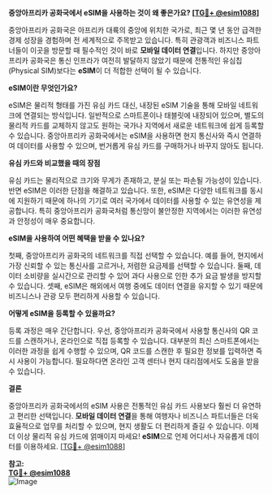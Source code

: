 **중앙아프리카 공화국에서 eSIM을 사용하는 것이 왜 좋은가요? [[TG💪+ @esim1088](https://t.me/s/esim1088)]**

중앙아프리카 공화국은 아프리카 대륙의 중앙에 위치한 국가로, 최근 몇 년 동안 급격한 경제 성장을 경험하며 전 세계적으로 주목받고 있습니다. 특히 관광객과 비즈니스 파트너들이 이곳을 방문할 때 필수적인 것이 바로 **모바일 데이터 연결**입니다. 하지만 중앙아프리카 공화국은 통신 인프라가 여전히 발달하지 않았기 때문에 전통적인 유심칩(Physical SIM)보다는 **eSIM**이 더 적합한 선택이 될 수 있습니다.

**eSIM이란 무엇인가요?**

eSIM은 물리적 형태를 가진 유심 카드 대신, 내장된 eSIM 기술을 통해 모바일 네트워크에 연결되는 방식입니다. 일반적으로 스마트폰이나 태블릿에 내장되어 있으며, 별도의 물리적 카드를 교체하지 않고도 원하는 국가나 지역에서 새로운 네트워크에 쉽게 등록할 수 있습니다. 중앙아프리카 공화국에서는 eSIM을 사용하면 현지 통신사와 즉시 연결하여 데이터를 사용할 수 있으며, 번거롭게 유심 카드를 구매하거나 바꾸지 않아도 됩니다.

**유심 카드와 비교했을 때의 장점**

유심 카드는 물리적으로 크기와 무게가 존재하고, 분실 또는 파손될 가능성이 있습니다. 반면 eSIM은 이러한 단점을 해결하고 있습니다. 또한, eSIM은 다양한 네트워크를 동시에 지원하기 때문에 하나의 기기로 여러 국가에서 데이터를 사용할 수 있는 유연성을 제공합니다. 특히 중앙아프리카 공화국처럼 통신망이 불안정한 지역에서는 이러한 유연성과 안정성이 매우 중요합니다.

**eSIM을 사용하여 어떤 혜택을 받을 수 있나요?**

첫째, 중앙아프리카 공화국의 네트워크를 직접 선택할 수 있습니다. 예를 들어, 현지에서 가장 신뢰할 수 있는 통신사를 고르거나, 저렴한 요금제를 선택할 수 있습니다. 둘째, 데이터 소비량을 실시간으로 관리할 수 있어 과다 사용으로 인한 추가 요금 발생을 방지할 수 있습니다. 셋째, eSIM은 해외에서 여행 중에도 데이터 연결을 유지할 수 있기 때문에 비즈니스나 관광 모두 편리하게 사용할 수 있습니다.

**어떻게 eSIM을 등록할 수 있을까요?**

등록 과정은 매우 간단합니다. 우선, 중앙아프리카 공화국에서 사용할 통신사의 QR 코드를 스캔하거나, 온라인으로 직접 등록할 수 있습니다. 대부분의 최신 스마트폰에서는 이러한 과정을 쉽게 수행할 수 있으며, QR 코드를 스캔한 후 필요한 정보를 입력하면 즉시 사용이 가능합니다. 필요하다면 온라인 고객 센터나 현지 대리점에서도 도움을 받을 수 있습니다.

**결론**

중앙아프리카 공화국에서의 eSIM 사용은 전통적인 유심 카드 사용보다 훨씬 더 유연하고 편리한 선택입니다. **모바일 데이터 연결**을 통해 여행자나 비즈니스 파트너들은 더욱 효율적으로 업무를 처리할 수 있으며, 현지 생활도 더 편리하게 즐길 수 있습니다. 이제 더 이상 물리적 유심 카드에 얽매이지 마세요! **eSIM**으로 언제 어디서나 자유롭게 데이터를 이용하세요. [[TG💪+ @esim1088](https://t.me/s/esim1088)]

**참고:**  
**[TG💪+ @esim1088](https://t.me/s/esim1088)**  
![Image](https://i.postimg.cc/Y0z9fWf4/image.png)